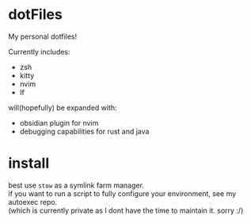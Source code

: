 # dotFiles
My personal dotfiles!


Currently includes:
- zsh
- kitty
- nvim
- lf


will(hopefully) be expanded with:
- obsidian plugin for nvim
- debugging capabilities for rust and java
# install
best use ``stow`` as a symlink farm manager. <br/>
if you want to run a script to fully configure your environment, see my autoexec repo. <br/>
(which is currently private as I dont have the time to maintain it. sorry :/)
